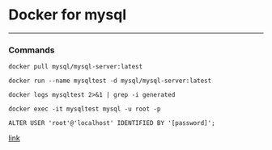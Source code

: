 # Docker for mysql
---

### Commands
```
docker pull mysql/mysql-server:latest

docker run --name mysqltest -d mysql/mysql-server:latest

docker logs mysqltest 2>&1 | grep -i generated

docker exec -it mysqltest mysql -u root -p  

ALTER USER 'root'@'localhost' IDENTIFIED BY '[password]';

```

[link](https://dev.mysql.com/doc/mysql-installation-excerpt/8.0/en/docker-mysql-getting-started.html)


